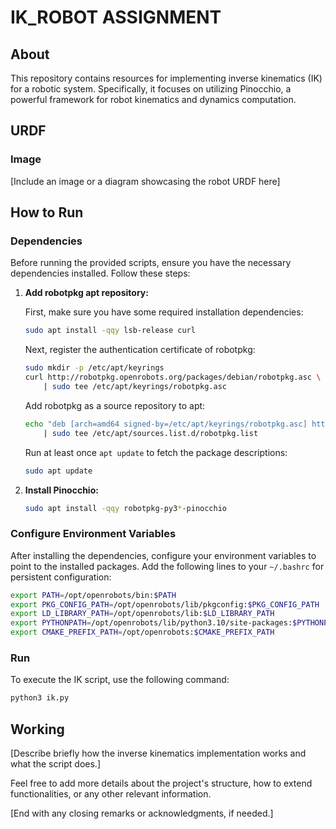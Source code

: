 # IK_ROBOT ASSIGNMENT

## About

This repository contains resources for implementing inverse kinematics (IK) for a robotic system. Specifically, it focuses on utilizing Pinocchio, a powerful framework for robot kinematics and dynamics computation.

## URDF

### Image

[Include an image or a diagram showcasing the robot URDF here]

## How to Run

### Dependencies

Before running the provided scripts, ensure you have the necessary dependencies installed. Follow these steps:

1. **Add robotpkg apt repository:**

   First, make sure you have some required installation dependencies:
   ```bash
   sudo apt install -qqy lsb-release curl
   ```

   Next, register the authentication certificate of robotpkg:
   ```bash
   sudo mkdir -p /etc/apt/keyrings
   curl http://robotpkg.openrobots.org/packages/debian/robotpkg.asc \
       | sudo tee /etc/apt/keyrings/robotpkg.asc
   ```

   Add robotpkg as a source repository to apt:
   ```bash
   echo "deb [arch=amd64 signed-by=/etc/apt/keyrings/robotpkg.asc] http://robotpkg.openrobots.org/packages/debian/pub $(lsb_release -cs) robotpkg" \
       | sudo tee /etc/apt/sources.list.d/robotpkg.list
   ```

   Run at least once `apt update` to fetch the package descriptions:
   ```bash
   sudo apt update
   ```

2. **Install Pinocchio:**

   ```bash
   sudo apt install -qqy robotpkg-py3*-pinocchio
   ```

### Configure Environment Variables

After installing the dependencies, configure your environment variables to point to the installed packages. Add the following lines to your `~/.bashrc` for persistent configuration:

```bash
export PATH=/opt/openrobots/bin:$PATH
export PKG_CONFIG_PATH=/opt/openrobots/lib/pkgconfig:$PKG_CONFIG_PATH
export LD_LIBRARY_PATH=/opt/openrobots/lib:$LD_LIBRARY_PATH
export PYTHONPATH=/opt/openrobots/lib/python3.10/site-packages:$PYTHONPATH # Adapt your desired Python version here
export CMAKE_PREFIX_PATH=/opt/openrobots:$CMAKE_PREFIX_PATH
```

### Run

To execute the IK script, use the following command:

```bash
python3 ik.py
```

## Working

[Describe briefly how the inverse kinematics implementation works and what the script does.]

Feel free to add more details about the project's structure, how to extend functionalities, or any other relevant information.

[End with any closing remarks or acknowledgments, if needed.]
